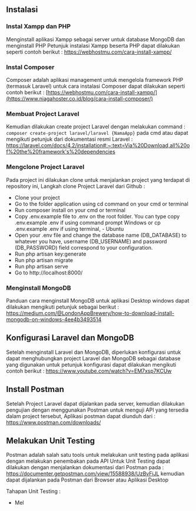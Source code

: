 

## Instalasi

### Instal Xampp dan PHP
Menginstall aplikasi Xampp sebagai server untuk database MongoDB dan menginstall PHP 
Petunjuk instalasi Xampp beserta PHP dapat dilakukan seperti contoh berikut :
https://webhostmu.com/cara-install-xampp/


### Instal Composer
Composer adalah aplikasi management untuk mengelola framework PHP (termasuk Laravel) 
untuk cara instalasi Composer dapat dilakukan seperti contoh berikut :
[https://webhostmu.com/cara-install-xampp/](https://www.niagahoster.co.id/blog/cara-install-composer/)


### Membuat Project Laravel
Kemudian dilakukan create project Laravel dengan melakukan command : 
``composer create-project laravel/laravel {NamaApp}`` 
pada cmd atau dapat mengikuti petunjuk dari dokumentasi resmi Laravel : https://laravel.com/docs/4.2/installation#:~:text=Via%20Download,all%20of%20the%20framework's%20dependencies

### Mengclone Project Laravel
Pada project ini dilakukan clone untuk menjalankan project yang terdapat di repository ini,
Langkah clone Project Laravel dari Github :
- Clone your project
- Go to the folder application using cd command on your cmd or terminal
- Run composer install on your cmd or terminal
- Copy .env.example file to .env on the root folder. You can type copy .env.example .env if using command prompt Windows or cp .env.example .env if using terminal, - Ubuntu
- Open your .env file and change the database name (DB_DATABASE) to whatever you have, username (DB_USERNAME) and password (DB_PASSWORD) field correspond to your configuration.
- Run php artisan key:generate
- Run php artisan migrate
- Run php artisan serve
- Go to http://localhost:8000/

### Menginstall MongoDB
Panduan cara menginstall MongoDB untuk aplikasi Desktop windows dapat dilakukan mengikuti petunjuk sebagai berikut : 
https://medium.com/@LondonAppBrewery/how-to-download-install-mongodb-on-windows-4ee4b3493514

## Konfigurasi Laravel dan MongoDB
Setelah menginstall Laravel dan MongoDB, diperlukan konfigurasi untuk dapat menghubungkan project Laravel dan MongoDB sebagai database yang digunakan
untuk petunjuk konfigurasi dapat dilakukan mengikuti contoh berikut : 
https://www.youtube.com/watch?v=EM7xsp7KCUw


## Install Postman
Setelah Project Laravel dapat dijalankan pada server, kemudian dilakukan pengujian dengan menggunakan Postman untuk menguji API yang tersedia dalam project tersebut,
Aplikasi postman dapat diunduh dari : https://www.postman.com/downloads/

## Melakukan Unit Testing
Postman adalah salah satu tools untuk melakukan unit testing pada aplikasi dengan melakukan penembakan pada API
Untuk Unit Testing dapat dilakukan dengan menjalankan dokumentasi dari Postman pada : 
https://documenter.getpostman.com/view/15588938/UzBvFiJL 
kemudian dapat dijalankan pada Postman dari Browser atau Aplikasi Desktop


Tahapan Unit Testing :
- Mel

